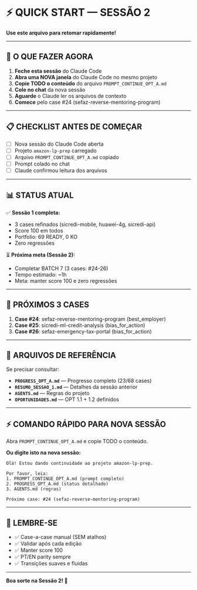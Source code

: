 # ⚡ QUICK START — SESSÃO 2

**Use este arquivo para retomar rapidamente!**

---

## 🎯 **O QUE FAZER AGORA**

1. **Feche esta sessão** do Claude Code
2. **Abra uma NOVA janela** do Claude Code no mesmo projeto
3. **Copie TODO o conteúdo** do arquivo `PROMPT_CONTINUE_OPT_A.md`
4. **Cole no chat** da nova sessão
5. **Aguarde** o Claude ler os arquivos de contexto
6. **Comece** pelo case #24 (sefaz-reverse-mentoring-program)

---

## 📋 **CHECKLIST ANTES DE COMEÇAR**

- [ ] Nova sessão do Claude Code aberta
- [ ] Projeto `amazon-lp-prep` carregado
- [ ] Arquivo `PROMPT_CONTINUE_OPT_A.md` copiado
- [ ] Prompt colado no chat
- [ ] Claude confirmou leitura dos arquivos

---

## 📊 **STATUS ATUAL**

✅ **Sessão 1 completa:**
- 3 cases refinados (sicredi-mobile, huawei-4g, sicredi-api)
- Score 100 em todos
- Portfolio: 69 READY, 0 KO
- Zero regressões

⏳ **Próxima meta (Sessão 2):**
- Completar BATCH 7 (3 cases: #24-26)
- Tempo estimado: ~1h
- Meta: manter score 100 e zero regressões

---

## 🚀 **PRÓXIMOS 3 CASES**

1. **Case #24**: sefaz-reverse-mentoring-program (best_employer)
2. **Case #25**: sicredi-ml-credit-analysis (bias_for_action)
3. **Case #26**: sefaz-emergency-tax-portal (bias_for_action)

---

## 📝 **ARQUIVOS DE REFERÊNCIA**

Se precisar consultar:
- **`PROGRESS_OPT_A.md`** — Progresso completo (23/68 cases)
- **`RESUMO_SESSAO_1.md`** — Detalhes da sessão anterior
- **`AGENTS.md`** — Regras do projeto
- **`OPORTUNIDADES.md`** — OPT 1.1 + 1.2 definidos

---

## ⚡ **COMANDO RÁPIDO PARA NOVA SESSÃO**

Abra `PROMPT_CONTINUE_OPT_A.md` e copie TODO o conteúdo.

**Ou digite isto na nova sessão:**

```
Olá! Estou dando continuidade ao projeto amazon-lp-prep.

Por favor, leia:
1. PROMPT_CONTINUE_OPT_A.md (prompt completo)
2. PROGRESS_OPT_A.md (status detalhado)
3. AGENTS.md (regras)

Próximo case: #24 (sefaz-reverse-mentoring-program)
```

---

## 🎯 **LEMBRE-SE**

- ✅ Case-a-case manual (SEM atalhos)
- ✅ Validar após cada edição
- ✅ Manter score 100
- ✅ PT/EN parity sempre
- ✅ Transições suaves e fluidas

---

**Boa sorte na Sessão 2! 💪**
